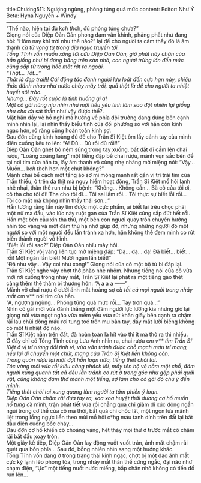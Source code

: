 title:Chương511: Ngượng ngùng, phóng túng quá mức
content:
Editor: Như Ý<br>Beta: Hyna Nguyễn + Windy<br>————————————-<br>“Thế nào, hiện tại đủ k*ch th*ch, đủ phóng túng chưa?”<br>Giọng nói của Diệp Oản Oản phong đạm vân khinh, phảng phất như đang hỏi: “Hôm nay khí trời như thế nào?” lại để cho người ta cảm thấy đó là âm thanh c*̉a tử vong từ trong địa ngục truyền tới.<br>Tống Tĩnh vốn muốn xông tới cứu Diệp Oản Oản, giờ phút này chân của hắn giống như bị đóng băng trên sàn nhà, con ngươi trừng lớn đến mức cũng sắp từ trong hốc mắt rớt ra ngoài.<br>“Thật… Tốt…”<br>Thật là đẹp trai!!! Cái động tác đánh người lưu loát đến cực hạn này, chiêu thức đánh nhau như nước chảy mây trôi, quả thật là để cho người ta nhiệt huyết sôi trào.<br>Nhưng… Đây rốt cuộc là tình huống gì a!<br>Một cô gái nũng nịu nhìn như một tiểu yêu tinh làm sao đột nhiên lại giống như cha c*̉a sát thần như vậy được thế?.<br>Mặt hắn đầy vẻ hồ nghi mà hướng về phía đội trưởng đang đứng bên cạnh mình nhìn lại, lại nhìn thấy biểu tình của đối phương so với hắn còn kinh ngạc hơn, rõ ràng cũng hoàn toàn kinh sợ.<br>Đau đớn cùng kinh hoàng đủ để cho Trần Sĩ Kiệt ôm lấy cánh tay của mình điên cuồng kêu to lên: “A! Đủ… Đủ rồi đủ rồi!!”<br>Diệp Oản Oản ghét bỏ ném súng trong tay xuống, bất đắt dĩ cầm lên chai rượu, “Loảng xoảng lang” một tiếng đập bể chai rượu, mảnh vụn sắc bén để tại nơi tim của hắn ta, lấy âm thanh vô cùng nhẹ nhàng mở miệng nói: “Vậy… Muốn… k*ch th*ch hơn một chút không?”<br>Mảnh chai bể cách một tầng áo sơ mi mỏng manh rất gần vị trí trái tim của Trần thiếu, ở trên da thịt mà nguy hiểm hoạt động, Trần Sĩ Kiệt mồ hôi lạnh nhễ nhại, thân thể run như bị bệnh: “Không… Không cần… Bà cô của tôi ơi, cô tha cho tôi đi! Tha cho tôi đi… Tôi sai lầm rồi… Tôi thực sự biết lỗi rồi… Tôi có mắt mà không nhìn thấy thái sơn…”<br>Hắn tưởng rằng lần này tìm được một cực phẩm, ai biết lại trêu chọc phải một nữ ma đầu, vào lúc này ruột gan của Trần Sĩ Kiệt cũng sắp đứt hết rồi.<br>Hắn một bên cầu xin tha thứ, một bên con ngươi quay tròn chuyển hướng nhìn tóc vàng và một đám thủ hạ nhờ giúp đỡ, nhưng những người đó một người so với một người đều lẩn tránh xa hơn, hận không thể đem mình co rút biến thành người vô hình.<br>“Biết lỗi rồi sao?” Diệp Oản Oản nhíu mày hỏi.<br>Trần Sĩ Kiệt vội vàng liên tục mở miệng đáp: “Dạ… dạ… dạ! Đã biết… biết… rồi! Một ngàn lần biết! Mười ngàn lần biết!”<br>“Đã như vậy… Vậy coi như xong!” Giọng nói của cô một bộ từ bi đáp lại.<br>Trần Sĩ Kiệt nghe vậy chợt thở phào nhẹ nhõm. Nhưng tiếng nói của cô vừa mới rơi xuống trong nháy mắt, Trần Sĩ Kiệt lại phát ra một tiếng gào thét càng thêm thê thảm bi thương hớn: “A a a a ——”<br>Mãnh vỡ chai rượu ở dưới ánh mắt hoảng sợ c*̉a tất cả mọi người trong nháy mắt c*m v** nơi tim của hắn.<br>“A, ngượng ngùng… Phóng túng quá mức rồi… Tay trơn quá…”<br>Nhìn cô gái mới vừa đánh thắng một đám người lực lưỡng kìa nhưng giờ lại giọng nói vừa ngọt ngào vừa mềm yếu vừa rút khăn giấy bên cạnh ra chậm rãi lau chùi dòng máu rơi tung toé trên mu bàn tay, đáy mắt lười biếng không có một tí nhiệt độ nào.<br>Trần Sĩ Kiệt nằm trên đất, đã hoàn toàn là hít vào thì ít mà thở ra thì nhiều.<br>Ở đây chỉ có Tống Tĩnh cùng Lưu Ảnh nhìn ra, chai rượu c*m v** tim Trần Sĩ Kiệt ở vị trí tương đối tinh vi, vừa vặn tránh được chỗ mạch máu trí mạng, nếu lại di chuyển một chút, mạng của Trần Sĩ Kiệt liền không còn.<br>Trong quán rượu lại một đợt hỗn loạn nữa, tiếng thét chói tai.<br>Tóc vàng mới vừa rồi kiêu căng phách lối, mấy tên hộ vệ nằm một chỗ, đám người xung quanh tất cả đều lẩn tránh co rút ở trong góc như gặp phải quái vật, cũng không dám thở mạnh một tiếng, sợ làm cho cô gái đó chú ý đến mình.<br>Tiếng thét chói tai xung quang làm người ta tâm phiền ý loạn.<br>Diệp Oản Oản chậm rãi đưa tay ra, xoa xoa huyệt thái dương cơ hồ muốn nổ tung c*̉a mình, trận phát tiết vừa rồi chẳng qua chỉ giảm đi xúc động ngắn ngủi trong cơ thể của cô mà thôi, bất quá chỉ chốc lát, một ngọn lửa mãnh liệt trong lồng ngực liền theo mùi mồ hôi c*̀ng máu tanh dính trên đất lại bắt đầu điên cuồng bốc cháy…<br>Đau đớn cơ hồ khiến cô choáng váng, hết thảy mọi thứ ở trước mắt cô chậm rãi bắt đầu xoay tròn.<br>Một giây kế tiếp, Diệp Oản Oản lay động vuốt vuốt trán, ánh mắt chậm rãi quét qua bốn phía… Sau đó, bỗng nhiên nhìn sang một hướng khác.<br>Tống Tĩnh vốn đang ở trong trạng thái kinh ngạc, chợt bị một đạo ánh mắt cực kỳ lạnh lẽo phong tỏa, trong nháy mắt thân thể cứng ngắc, đại não như chạm điện, “Ực” một tiếng nuốt nước miếng, bắp chân nhỏ không có tiền đồ run lên…